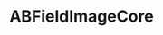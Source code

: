 ---
title: ABFieldImageCore
layout: module
mod: 'module:ABFieldImageCore'
category: core-dataFields
---